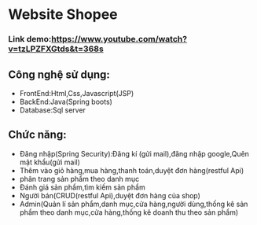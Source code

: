 # Website Shopee
### Link demo:https://www.youtube.com/watch?v=tzLPZFXGtds&t=368s
## Công nghệ sử dụng:
 * FrontEnd:Html,Css,Javascript(JSP)
 * BackEnd:Java(Spring boots)
 * Database:Sql server
## Chức năng:
  * Đăng nhập(Spring Security):Đăng kí (gửi mail),đăng nhập google,Quên mật
  khẩu(gửi mail)
  * Thêm vào giỏ hàng,mua hàng,thanh toán,duyệt đơn hàng(restful Api)
  * phân trang sản phẩm theo danh mục
  * Đánh giá sản phẩm,tìm kiếm sản phẩm
  * Người bán(CRUD(restful Api),duyệt đơn hàng của shop)
  * Admin(Quản lí sản phẩm,danh mục,cửa hàng,người dùng,thống
  kê sản phẩm theo danh mục,cửa hàng,thống kê doanh thu theo
  sản phẩm)
